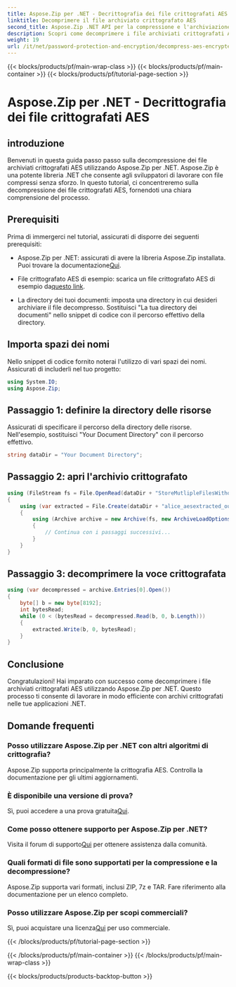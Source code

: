 ```yaml
---
title: Aspose.Zip per .NET - Decrittografia dei file crittografati AES
linktitle: Decomprimere il file archiviato crittografato AES
second_title: Aspose.Zip .NET API per la compressione e l'archiviazione dei file
description: Scopri come decomprimere i file archiviati crittografati AES in Aspose.Zip per .NET con questa guida passo passo completa. Migliora oggi stesso le tue capacità di sviluppo .NET!
weight: 19
url: /it/net/password-protection-and-encryption/decompress-aes-encrypted-stored-file/
---
```


{{< blocks/products/pf/main-wrap-class >}}
{{< blocks/products/pf/main-container >}}
{{< blocks/products/pf/tutorial-page-section >}}

# Aspose.Zip per .NET - Decrittografia dei file crittografati AES


## introduzione

Benvenuti in questa guida passo passo sulla decompressione dei file archiviati crittografati AES utilizzando Aspose.Zip per .NET. Aspose.Zip è una potente libreria .NET che consente agli sviluppatori di lavorare con file compressi senza sforzo. In questo tutorial, ci concentreremo sulla decompressione dei file crittografati AES, fornendoti una chiara comprensione del processo.

## Prerequisiti

Prima di immergerci nel tutorial, assicurati di disporre dei seguenti prerequisiti:

-  Aspose.Zip per .NET: assicurati di avere la libreria Aspose.Zip installata. Puoi trovare la documentazione[Qui](https://reference.aspose.com/zip/net/).

-  File crittografato AES di esempio: scarica un file crittografato AES di esempio da[questo link](https://releases.aspose.com/zip/net/).

- La directory dei tuoi documenti: imposta una directory in cui desideri archiviare il file decompresso. Sostituisci "La tua directory dei documenti" nello snippet di codice con il percorso effettivo della directory.

## Importa spazi dei nomi

Nello snippet di codice fornito noterai l'utilizzo di vari spazi dei nomi. Assicurati di includerli nel tuo progetto:

```csharp
using System.IO;
using Aspose.Zip;
```

## Passaggio 1: definire la directory delle risorse

Assicurati di specificare il percorso della directory delle risorse. Nell'esempio, sostituisci "Your Document Directory" con il percorso effettivo.

```csharp
string dataDir = "Your Document Directory";
```

## Passaggio 2: apri l'archivio crittografato

```csharp
using (FileStream fs = File.OpenRead(dataDir + "StoreMutlipleFilesWithoutCompressionWithPassword_out.zip"))
{
    using (var extracted = File.Create(dataDir + "alice_aesextracted_out.txt"))
    {
        using (Archive archive = new Archive(fs, new ArchiveLoadOptions() { DecryptionPassword = "p@s$" }))
        {
            // Continua con i passaggi successivi...
        }
    }
}
```

## Passaggio 3: decomprimere la voce crittografata

```csharp
using (var decompressed = archive.Entries[0].Open())
{
    byte[] b = new byte[8192];
    int bytesRead;
    while (0 < (bytesRead = decompressed.Read(b, 0, b.Length)))
    {
        extracted.Write(b, 0, bytesRead);
    }
}
```

## Conclusione

Congratulazioni! Hai imparato con successo come decomprimere i file archiviati crittografati AES utilizzando Aspose.Zip per .NET. Questo processo ti consente di lavorare in modo efficiente con archivi crittografati nelle tue applicazioni .NET.

## Domande frequenti

### Posso utilizzare Aspose.Zip per .NET con altri algoritmi di crittografia?
Aspose.Zip supporta principalmente la crittografia AES. Controlla la documentazione per gli ultimi aggiornamenti.

### È disponibile una versione di prova?
 Sì, puoi accedere a una prova gratuita[Qui](https://releases.aspose.com/).

### Come posso ottenere supporto per Aspose.Zip per .NET?
 Visita il forum di supporto[Qui](https://forum.aspose.com/c/zip/37) per ottenere assistenza dalla comunità.

### Quali formati di file sono supportati per la compressione e la decompressione?
Aspose.Zip supporta vari formati, inclusi ZIP, 7z e TAR. Fare riferimento alla documentazione per un elenco completo.

### Posso utilizzare Aspose.Zip per scopi commerciali?
 Sì, puoi acquistare una licenza[Qui](https://purchase.aspose.com/buy) per uso commerciale.


{{< /blocks/products/pf/tutorial-page-section >}}

{{< /blocks/products/pf/main-container >}}
{{< /blocks/products/pf/main-wrap-class >}}

{{< blocks/products/products-backtop-button >}}
